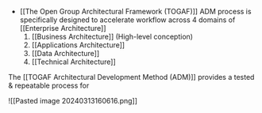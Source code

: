 - [[The Open Group Architectural Framework (TOGAF)]] ADM process is specifically designed to accelerate workflow across 4 domains of [[Enterprise Architecture]]
	1. [[Business Architecture]] (High-level conception)
	2. [[Applications Architecture]]
	3. [[Data Architecture]]
	4. [[Technical Architecture]]

The [[TOGAF Architectural Development Method (ADM)]] provides a tested & repeatable process for 

![[Pasted image 20240313160616.png]]
